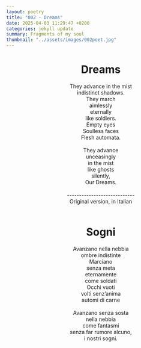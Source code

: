 ```yaml
---
layout: poetry
title: "002 - Dreams"
date: 2025-04-03 11:29:47 +0200
categories: jekyll update
summary: Fragments of my soul
thumbnail: "../assets/images/002poet.jpg"
---
```


<div style="text-align: center;">
<h1>Dreams</h1>
</div>
<div style="text-align: center;">
They advance in the mist<br>
indistinct shadows.<br>
They march<br>
aimlessly<br>
eternally<br>
like soldiers.<br>
Empty eyes<br>
Soulless faces<br>
Flesh automata.<br>
<br>
They advance<br>
unceasingly<br>
in the mist<br>
like ghosts<br>
silently,<br>
Our Dreams.<br>
</div>
<br>
<div style="text-align: center;">
----------------------------<br>
Original version, in Italian</div>
<br>
<div style="text-align: center;">
<h1>Sogni</h1>
</div>
<div style="text-align: center;">
Avanzano nella nebbia<br>
ombre indistinte<br>
Marciano<br>
senza meta<br>
eternamente<br>
come soldati<br>
Occhi vuoti<br>
volti senz’anima<br>
automi di carne<br>
<br>
Avanzano senza sosta<br>
nella nebbia<br>
come fantasmi<br>
senza far rumore alcuno,<br>
i nostri sogni.<br>
</div>
